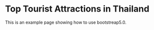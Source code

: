 Top Tourist Attractions in Thailand
====================
This is an example page showing how to use bootstreap5.0.
